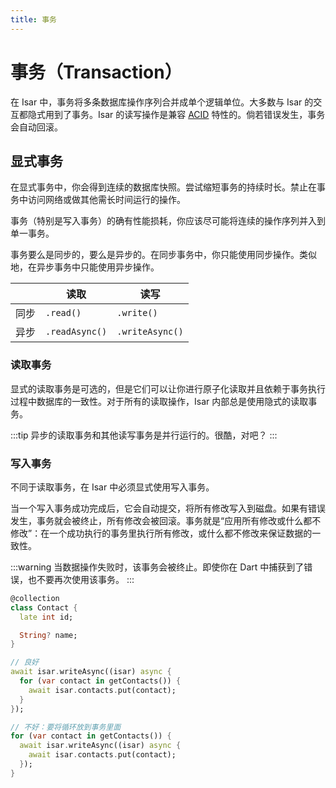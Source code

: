 ```yaml
---
title: 事务
---
```


# 事务（Transaction）

在 Isar 中，事务将多条数据库操作序列合并成单个逻辑单位。大多数与 Isar 的交互都隐式用到了事务。Isar 的读写操作是兼容 [ACID](http://en.wikipedia.org/wiki/ACID) 特性的。倘若错误发生，事务会自动回滚。

## 显式事务

在显式事务中，你会得到连续的数据库快照。尝试缩短事务的持续时长。禁止在事务中访问网络或做其他需长时间运行的操作。

事务（特别是写入事务）的确有性能损耗，你应该尽可能将连续的操作序列并入到单一事务。

事务要么是同步的，要么是异步的。在同步事务中，你只能使用同步操作。类似地，在异步事务中只能使用异步操作。

|      | 读取         | 读写              |
| ---- | ------------ | ----------------- |
| 同步 | `.read()`      | `.write()`      |
| 异步 | `.readAsync()` | `.writeAsync()` |

### 读取事务

显式的读取事务是可选的，但是它们可以让你进行原子化读取并且依赖于事务执行过程中数据库的一致性。对于所有的读取操作，Isar 内部总是使用隐式的读取事务。

:::tip
异步的读取事务和其他读写事务是并行运行的。很酷，对吧？
:::

### 写入事务

不同于读取事务，在 Isar 中必须显式使用写入事务。

当一个写入事务成功完成后，它会自动提交，将所有修改写入到磁盘。如果有错误发生，事务就会被终止，所有修改会被回滚。事务就是“应用所有修改或什么都不修改”：在一个成功执行的事务里执行所有修改，或什么都不修改来保证数据的一致性。

:::warning
当数据操作失败时，该事务会被终止。即使你在 Dart 中捕获到了错误，也不要再次使用该事务。
:::

```dart
@collection
class Contact {
  late int id;

  String? name;
}

// 良好
await isar.writeAsync((isar) async {
  for (var contact in getContacts()) {
    await isar.contacts.put(contact);
  }
});

// 不好：要将循环放到事务里面
for (var contact in getContacts()) {
  await isar.writeAsync((isar) async {
    await isar.contacts.put(contact);
  });
}
```
